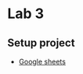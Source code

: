 # Lab 3 

## Setup project 
- [Google 
sheets](https://docs.google.com/spreadsheets/d/14nELuByP-CbS6CoYgexcOgAHgiQzn6tX-XttfY-5oeE/edit?usp=sharing)
